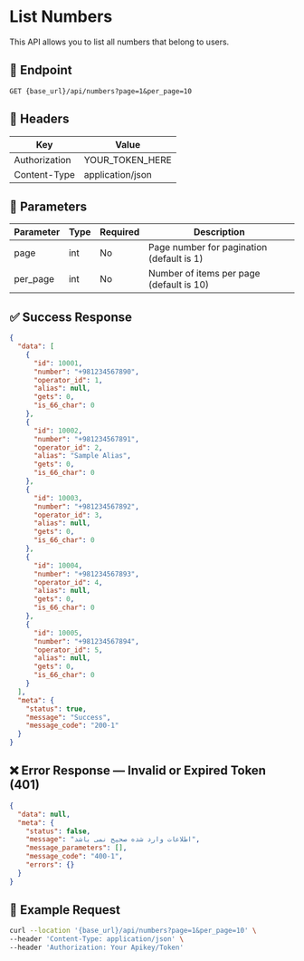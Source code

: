 # List Numbers
This API allows you to list all numbers that belong to users.

## 📍 Endpoint

```
GET {base_url}/api/numbers?page=1&per_page=10
```

## 🧾 Headers

| Key | Value |
| --- | ----- |
| Authorization | YOUR_TOKEN_HERE |
| Content-Type | application/json |

## 📝 Parameters

| Parameter | Type | Required | Description |
| --------- | ---- | -------- | ----------- |
| page      | int  | No       | Page number for pagination (default is 1) |
| per_page  | int  | No       | Number of items per page (default is 10) |


## ✅ Success Response

```json
{
  "data": [
    {
      "id": 10001,
      "number": "+981234567890",
      "operator_id": 1,
      "alias": null,
      "gets": 0,
      "is_66_char": 0
    },
    {
      "id": 10002,
      "number": "+981234567891",
      "operator_id": 2,
      "alias": "Sample Alias",
      "gets": 0,
      "is_66_char": 0
    },
    {
      "id": 10003,
      "number": "+981234567892",
      "operator_id": 3,
      "alias": null,
      "gets": 0,
      "is_66_char": 0
    },
    {
      "id": 10004,
      "number": "+981234567893",
      "operator_id": 4,
      "alias": null,
      "gets": 0,
      "is_66_char": 0
    },
    {
      "id": 10005,
      "number": "+981234567894",
      "operator_id": 5,
      "alias": null,
      "gets": 0,
      "is_66_char": 0
    }
  ],
  "meta": {
    "status": true,
    "message": "Success",
    "message_code": "200-1"
  }
}
```

## ❌ Error Response — Invalid or Expired Token (401)

```json
{
  "data": null,
  "meta": {
    "status": false,
    "message": "اطلاعات وارد شده صحیح نمی باشد",
    "message_parameters": [],
    "message_code": "400-1",
    "errors": {}
  }
}
```

## 🧪 Example Request

```bash
curl --location '{base_url}/api/numbers?page=1&per_page=10' \
--header 'Content-Type: application/json' \
--header 'Authorization: Your Apikey/Token' 
```
